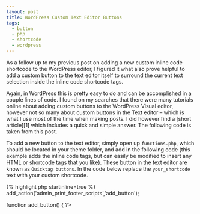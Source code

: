 ```yaml
---
layout: post
title: WordPress Custom Text Editor Buttons
tags:
  - button
  - php
  - shortcode
  - wordpress
---
```

As a follow up to my previous post on adding a new custom inline code shortcode to the WordPress editor, I figured it what also prove helpful to add a custom button to the text editor itself to surround the current text selection inside the inline code shortcode tags.

Again, in WordPress this is pretty easy to do and can be accomplished in a couple lines of code. I found on my searches that there were many tutorials online about adding custom buttons to the WordPress Visual editor, however not so many about custom buttons in the Text editor – which is what I use most of the time when making posts. I did however find a [short article][1] which includes a quick and simple answer. The following code is taken from this post.

To add a new button to the text editor, simply open up `functions.php`, which should be located in your theme folder, and add in the following code (this example adds the inline code tags, but can easily be modified to insert any HTML or shortcode tags that you like). These button in the text editor are known as `Quicktag buttons`. In the code below replace the `your_shortcode` text with your custom shortcode.

{% highlight php startinline=true %}  
add_action('admin_print_footer_scripts','add_button');

function add_button() {
?>  
  
<?php
}
{% endhighlight %}

The parameters to the addButton method are:

  - Button HTML ID (required)
  - Button display, value="" attribute (required)
  - Opening Tag (required)
  - Closing Tag (required)
  - Access key, accesskey="" attribute for the button (optional)
  - Title, title="" attribute (optional)
  - Priority/position on bar, 1-9 = first, 11-19 = second, 21-29 = third, etc. (optional)

The new button should then show up in the WordPress text editor. Clicking on it will add your chosen tags to the editor.

![Wordpress custom button]({{ site.url }}/images/2013/custom_button.jpg){: .center-image width="584" height="37"}

[Source][1]

 [1]: http://witnesswebdesign.com/web-design-blog/web-design-technical-blog/wordpress-add-buttons-to-text-editor-container-quicktags-toolbar/